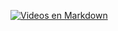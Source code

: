 [![Videos en Markdown](https://img.youtube.com/vi/1BzzckYqT9w/maxresdefault.jpg)](https://www.youtube.com/watch?v=1BzzckYqT9w&list=PLM4HZoZrNapsQ_f6a9275n15riyr-2AnQ&index=9)